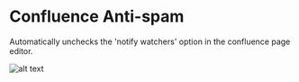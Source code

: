 # Confluence Anti-spam
Automatically unchecks the 'notify watchers' option in the confluence page editor.

![alt text](https://raw.githubusercontent.com/Jarflux/disable-notify-watchers/master/example.gif)
